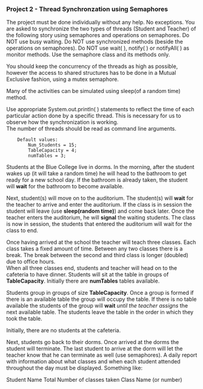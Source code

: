 ### Project 2 - Thread Synchronzation using Semaphores

The project must be done individually without any help.  No exceptions. You are asked to synchronize the two types of threads (Student and Teacher) of the following story using semaphores and operations on semaphores.   Do NOT use busy waiting. Do NOT use synchronized methods (beside the operations on semaphores).   Do NOT use wait( ), notify( ) or notifyAll( ) as monitor methods.  Use the semaphore class and its methods only.  

You should keep the concurrency of the threads as high as possible, however the access to shared structures has to be done in a Mutual Exclusive fashion, using a mutex semaphore.  

Many of the activities can be simulated using sleep(of a random time) method.  

Use appropriate System.out.println( ) statements to reflect the time of each particular action done by a specific thread. This is necessary for us to observe how the synchronization is working.  
The number of threads should be read as command line arguments.  
```
    Default values: 
        Num_Students = 15; 
        TableCapacity = 4; 
        numTables = 3;  
```

Students at the Blue College live in dorms.  In the morning, after the student wakes up (it will take a random time) he will head to the bathroom to get ready for a new school day.  If the bathroom is already taken, the student will **wait** for the bathroom to become available.   

Next, student(s) will move on to the auditorium.  The student(s) will **wait** for the teacher to arrive and enter the auditorium. If the class is in session the student will leave (use **sleep(random time)**) and come back later. Once the teacher enters the auditorium, he will **signal** the waiting students.  The class is now in session, the students that entered the auditorium will wait for the class to end.   

Once having arrived at the school the teacher will teach three classes.  Each class takes a fixed amount of time.  Between any two classes there is a break.  The break between the second and third class is longer (doubled) due to office hours.   
When all three classes end, students and teacher will head on to the cafeteria to have dinner.  Students will sit at the table in groups of **TableCapacity**.  Initially there are **numTables** tables available.  

Students group in groups of size **TableCapacity**.  Once a group is formed if there is an available table the group will occupy the table.  If there is no table available the students of the group will **wait** _until the teacher assigns_ the next available table. The students leave the table in the order in which they took the table.   

Initially, there are no students at the cafeteria.  

Next, students go back to their dorms.  Once arrived at the dorms the student will terminate.  The last student to arrive at the dorm will let the teacher know that he can terminate as well (use semaphores). 
A daily report with information about what classes and when each student attended throughout the day must be displayed.  Something like:  

Student Name   Total Number of classes taken    Class Name (or number)     
